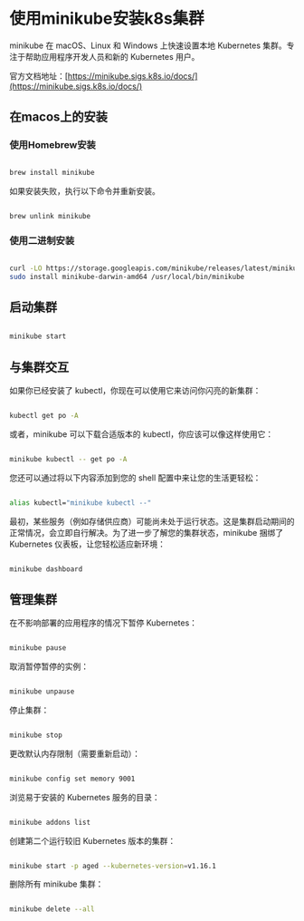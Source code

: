# 使用minikube安装k8s集群

minikube 在 macOS、Linux 和 Windows 上快速设置本地 Kubernetes 集群。专注于帮助应用程序开发人员和新的 Kubernetes 用户。

官方文档地址：[https://minikube.sigs.k8s.io/docs/](https://minikube.sigs.k8s.io/docs/)

## 在macos上的安装

### 使用Homebrew安装

```bash

brew install minikube

```

如果安装失败，执行以下命令并重新安装。

```bash

brew unlink minikube

```

### 使用二进制安装

```bash

curl -LO https://storage.googleapis.com/minikube/releases/latest/minikube-darwin-amd64
sudo install minikube-darwin-amd64 /usr/local/bin/minikube

```


## 启动集群

```bash

minikube start


```

## 与集群交互

如果你已经安装了 kubectl，你现在可以使用它来访问你闪亮的新集群：

```bash

kubectl get po -A


```

或者，minikube 可以下载合适版本的 kubectl，你应该可以像这样使用它：

```bash

minikube kubectl -- get po -A

```

您还可以通过将以下内容添加到您的 shell 配置中来让您的生活更轻松：


```bash

alias kubectl="minikube kubectl --"


```

最初，某些服务（例如存储供应商）可能尚未处于运行状态。这是集群启动期间的正常情况，会立即自行解决。为了进一步了解您的集群状态，minikube 捆绑了 Kubernetes 仪表板，让您轻松适应新环境：

```bash

minikube dashboard

```

## 管理集群

在不影响部署的应用程序的情况下暂停 Kubernetes：

```bash

minikube pause


```

取消暂停暂停的实例：

```bash

minikube unpause


```

停止集群：

```bash

minikube stop

```

更改默认内存限制（需要重新启动）：

```bash

minikube config set memory 9001

```

浏览易于安装的 Kubernetes 服务的目录：

```bash

minikube addons list

```

创建第二个运行较旧 Kubernetes 版本的集群：

```bash

minikube start -p aged --kubernetes-version=v1.16.1

```

删除所有 minikube 集群：

```bash

minikube delete --all

```